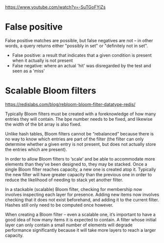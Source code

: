 https://www.youtube.com/watch?v=-SuTGoFYjZs

# False positive

False positive matches are possible, but false negatives are not – in other words, a query returns
either "possibly in set" or "definitely not in set".

- False positive: a result that indicates that a given condition is present when it actually is not
  present
- False negative: where an actual 'hit' was disregarded by the test and seen as a 'miss'

# Scalable Bloom filters

https://redislabs.com/blog/rebloom-bloom-filter-datatype-redis/

Typically Bloom filters must be created with a foreknowledge of how many entries they will contain.
The bpe number needs to be fixed, and likewise the width of the bit array is also fixed.

Unlike hash tables, Bloom filters cannot be “rebalanced” because there is no way to know which
entries are part of the filter (the filter can only determine whether a given entry is not present,
but does not actually store the entries which are present).

In order to allow Bloom filters to ‘scale’ and be able to accommodate more elements than they’ve
been designed to, they may be stacked. Once a single Bloom filter reaches capacity, a new one is
created atop it. Typically the new filter will have greater capacity than the previous one in order
to reduce the likelihood of needing to stack yet another filter.

In a stackable (scalable) Bloom filter, checking for membership now involves inspecting each layer
for presence. Adding new items now involves checking that it does not exist beforehand, and adding
it to the current filter. Hashes still only need to be computed once however.

When creating a Bloom filter – even a scalable one, it’s important to have a good idea of how many
items it is expected to contain. A filter whose initial layer can only contain a small number of
elements will degrade performance significantly because it will take more layers to reach a larger
capacity.
